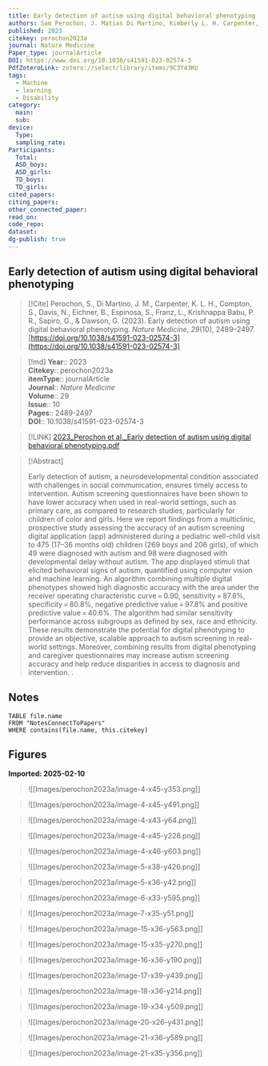```yaml
---
title: Early detection of autism using digital behavioral phenotyping
authors: Sam Perochon, J. Matias Di Martino, Kimberly L. H. Carpenter, Scott Compton, Naomi Davis, Brian Eichner, Steven Espinosa, Lauren Franz, Pradeep Raj Krishnappa Babu, Guillermo Sapiro, Geraldine Dawson
published: 2023
citekey: perochon2023a
journal: Nature Medicine
Paper_type: journalArticle
DOI: https://www.doi.org/10.1038/s41591-023-02574-3
PdfZoteroLink: zotero://select/library/items/9C3Y43KU
tags:
  - Machine
  - learning
  - Disability
category:
  main: 
  sub: 
device:
  Type: 
  sampling_rate: 
Participants:
  Total: 
  ASD_boys: 
  ASD_girls: 
  TD_boys: 
  TD_girls: 
cited_papers: 
citing_papers: 
other_connected_paper: 
read_on: 
code_repo: 
dataset: 
dg-publish: true
---
```


## Early detection of autism using digital behavioral phenotyping

> [!Cite]
> Perochon, S., Di Martino, J. M., Carpenter, K. L. H., Compton, S., Davis, N., Eichner, B., Espinosa, S., Franz, L., Krishnappa Babu, P. R., Sapiro, G., & Dawson, G. (2023). Early detection of autism using digital behavioral phenotyping. _Nature Medicine_, _29_(10), 2489–2497. [https://doi.org/10.1038/s41591-023-02574-3](https://doi.org/10.1038/s41591-023-02574-3)


>[!md]
> **Year**:: 2023   
> **Citekey**:: perochon2023a  
> **itemType**:: journalArticle  
> **Journal**:: *Nature Medicine*  
> **Volume**:: 29  
> **Issue**:: 10   
> **Pages**:: 2489-2497  
> **DOI**:: 10.1038/s41591-023-02574-3    

> [!LINK] 
> [2023_Perochon et al._Early detection of autism using digital behavioral phenotyping.pdf](zotero://select/library/items/2TRL46FN)

> [!Abstract]
>
> Early detection of autism, a neurodevelopmental condition associated with challenges in social communication, ensures timely access to intervention. Autism screening questionnaires have been shown to have lower accuracy when used in real-world settings, such as primary care, as compared to research studies, particularly for children of color and girls. Here we report findings from a multiclinic, prospective study assessing the accuracy of an autism screening digital application (app) administered during a pediatric well-child visit to 475 (17–36 months old) children (269 boys and 206 girls), of which 49 were diagnosed with autism and 98 were diagnosed with developmental delay without autism. The app displayed stimuli that elicited behavioral signs of autism, quantified using computer vision and machine learning. An algorithm combining multiple digital phenotypes showed high diagnostic accuracy with the area under the receiver operating characteristic curve = 0.90, sensitivity = 87.8%, specificity = 80.8%, negative predictive value = 97.8% and positive predictive value = 40.6%. The algorithm had similar sensitivity performance across subgroups as defined by sex, race and ethnicity. These results demonstrate the potential for digital phenotyping to provide an objective, scalable approach to autism screening in real-world settings. Moreover, combining results from digital phenotyping and caregiver questionnaires may increase autism screening accuracy and help reduce disparities in access to diagnosis and intervention.
>.
> 


## Notes

```dataview 
TABLE file.name 
FROM "NotesConnectToPapers" 
WHERE contains(file.name, this.citekey)
```


## Figures

**Imported: 2025-02-10**

> ![[Images/perochon2023a/image-4-x45-y353.png]]

> ![[Images/perochon2023a/image-4-x45-y491.png]]

> ![[Images/perochon2023a/image-4-x43-y64.png]]

> ![[Images/perochon2023a/image-4-x45-y228.png]]

> ![[Images/perochon2023a/image-4-x46-y603.png]]

> ![[Images/perochon2023a/image-5-x38-y426.png]]

> ![[Images/perochon2023a/image-5-x36-y42.png]]

> ![[Images/perochon2023a/image-6-x33-y595.png]]

> ![[Images/perochon2023a/image-7-x35-y51.png]]

> ![[Images/perochon2023a/image-15-x36-y563.png]]

> ![[Images/perochon2023a/image-15-x35-y270.png]]

> ![[Images/perochon2023a/image-16-x36-y190.png]]

> ![[Images/perochon2023a/image-17-x39-y439.png]]

> ![[Images/perochon2023a/image-18-x36-y214.png]]

> ![[Images/perochon2023a/image-19-x34-y509.png]]

> ![[Images/perochon2023a/image-20-x26-y431.png]]

> ![[Images/perochon2023a/image-21-x36-y589.png]]

> ![[Images/perochon2023a/image-21-x35-y356.png]]